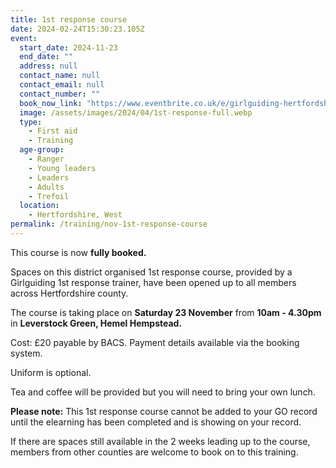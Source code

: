 ```yaml
---
title: 1st response course
date: 2024-02-24T15:30:23.105Z
event:
  start_date: 2024-11-23
  end_date: ""
  address: null
  contact_name: null
  contact_email: null
  contact_number: ""
  book_now_link: "https://www.eventbrite.co.uk/e/girlguiding-hertfordshire-1st-response-course-tickets-834625666837"
  image: /assets/images/2024/04/1st-response-full.webp
  type:
    - First aid
    - Training
  age-group:
    - Ranger
    - Young leaders
    - Leaders
    - Adults
    - Trefoil
  location:
    - Hertfordshire, West
permalink: /training/nov-1st-response-course
---
```

This course is now **fully booked.**

Spaces on this district organised 1st response course, provided by a Girlguiding 1st response trainer, have been opened up to all members across Hertfordshire county.

The course is taking place on **Saturday 23 November** from **10am - 4.30pm** in **Leverstock Green, Hemel Hempstead.**

Cost: £20 payable by BACS. Payment details available via the booking system.

Uniform is optional.

Tea and coffee will be provided but you will need to bring your own lunch.

**Please note:** This 1st response course cannot be added to your GO record until the elearning has been completed and is showing on your record.

If there are spaces still available in the 2 weeks leading up to the course, members from other counties are welcome to book on to this training.
